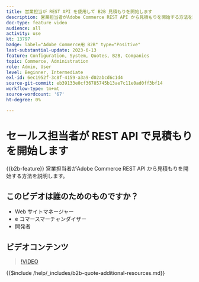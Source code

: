 ```yaml
---
title: 営業担当が REST API を使用して B2B 見積もりを開始します
description: 営業担当者がAdobe Commerce REST API から見積もりを開始する方法を説明します。
doc-type: feature video
audience: all
activity: use
kt: 13797
badge: label="Adobe Commerce用 B2B" type="Positive"
last-substantial-update: 2023-6-13
feature: Configuration, System, Quotes, B2B, Companies
topic: Commerce, Administration
role: Admin, User
level: Beginner, Intermediate
exl-id: 6ec1952f-3c8f-4159-a3a9-d02abcd6c1d4
source-git-commit: eb39133e0cf36785745b13ae7c11e0ad0ff3bf14
workflow-type: tm+mt
source-wordcount: '67'
ht-degree: 0%

---
```


# セールス担当者が REST API で見積もりを開始します

{{b2b-feature}}
営業担当者がAdobe Commerce REST API から見積もりを開始する方法を説明します。

## このビデオは誰のためのものですか？

- Web サイトマネージャー
- e コマースマーチャンダイザー
- 開発者

## ビデオコンテンツ

>[!VIDEO](https://video.tv.adobe.com/v/3420414?learn=on)

{{$include /help/_includes/b2b-quote-additional-resources.md}}
